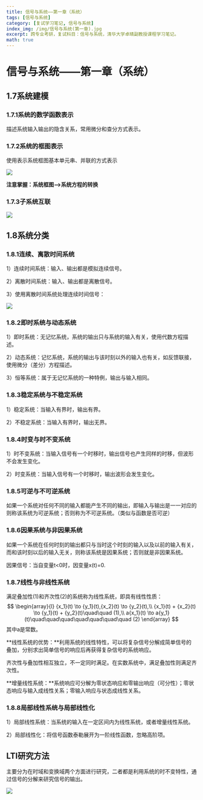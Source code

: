 ```yaml
---
title: 信号与系统——第一章（系统）
tags: [信号与系统]
category: [复试学习笔记, 信号与系统]
index_img: /img/信号与系统(第一章).jpg
excerpt: 跨专业考研，复试科目：信号与系统，清华大学卓晴副教授课程学习笔记。
math: true
---
```


# 信号与系统——第一章（系统）

## 1.7系统建模

### 1.7.1系统的数学函数表示

描述系统输入输出的隐含关系，常用微分和查分方式表示。

### 1.7.2系统的框图表示

使用表示系统框图基本单元串、并联的方式表示

![](https://s2.loli.net/2022/02/15/PZFzhil7nS8kNoB.png)

**注意掌握：系统框图—>系统方程的转换**

### 1.7.3子系统互联

![](https://s2.loli.net/2022/02/15/DKxwq4gdtC5FpR8.png)

## 1.8系统分类

### 1.8.1连续、离散时间系统

1）连续时间系统：输入、输出都是模拟连续信号。

2）离散时间系统：输入、输出都是离散信号。

3）使用离散时间系统处理连续时间信号：

![](https://s2.loli.net/2022/02/15/cpZDbnQWB9MYAi4.png)

### 1.8.2即时系统与动态系统

1）即时系统：无记忆系统，系统的输出只与系统的输入有关，使用代数方程描述。

2）动态系统：记忆系统，系统的输出与该时刻以外的输入也有关，如反馈联接，使用微分（差分）方程描述。

3）恒等系统：属于无记忆系统的一种特例，输出与输入相同。

### 1.8.3稳定系统与不稳定系统

1）稳定系统：当输入有界时，输出有界。

2）不稳定系统：当输入有界时，输出无界。

### 1.8.4时变与时不变系统

1）时不变系统：当输入信号有一个时移时，输出信号也产生同样的时移，但波形不会发生变化。

2）时变系统：当输入信号有一个时移时，输出波形会发生变化。

### 1.8.5可逆与不可逆系统

如果一个系统对任何不同的输入都能产生不同的输出，即输入与输出是一一对应的则称该系统为可逆系统；否则称为不可逆系统。（类似与函数是否可逆）

### 1.8.6因果系统与非因果系统

如果一个系统在任何时刻的输出都只与当时这个时刻的输入以及以前的输入有关，而和该时刻以后的输入无关，则称该系统是因果系统；否则就是非因果系统。

因果信号：当自变量t<0时，因变量x(t)=0.

### 1.8.7线性与非线性系统

满足叠加性(1)和齐次性(2)的系统称为线性系统，即具有线性性质：
$$
\begin{array}{l}
{x_1}(t) \to {y_1}(t),{x_2}(t) \to {y_2}(t),\\
{x_1}(t) + {x_2}(t) \to {y_1}(t) + {y_2}(t)\quad\quad (1),\\
a{x_1}(t) \to a{y_1}(t)\quad\quad\quad\quad\quad\quad\quad (2)
\end{array}
$$
其中a是常数。

**线性系统的优势：**利用系统的线性特性，可以将复杂信号分解成简单信号的叠加，分别求出简单信号的响应后再获得复杂信号的系统响应。

齐次性与叠加性相互独立，不一定同时满足。在实数系统中，满足叠加性则满足齐次性。

**增量线性系统：**系统响应可分解为零状态响应和零输出响应（可分性）；零状态响应与输入成线性关系；零输入响应与状态成线性关系。

### 1.8.8局部线性系统与局部线性化

1）局部线性系统：当系统的输入在一定区间内为线性系统，或者增量线性系统。

2）局部线性化：将信号函数泰勒展开为一阶线性函数，忽略高阶项。

## LTI研究方法

主要分为在时域和变换域两个方面进行研究，二者都是利用系统的时不变特性，通过信号的分解来研究信号的输出。

![](https://s2.loli.net/2022/02/16/n6oYQ5cwMZdW8Ps.png)